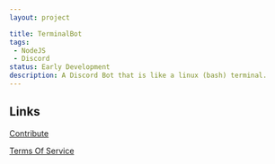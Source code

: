 ```yaml
---
layout: project

title: TerminalBot
tags:
 - NodeJS
 - Discord
status: Early Development
description: A Discord Bot that is like a linux (bash) terminal.
---
```


## Links

[Contribute](/contribute/?p=terminalbot)

[Terms Of Service](/projects/terminalbot/terms)